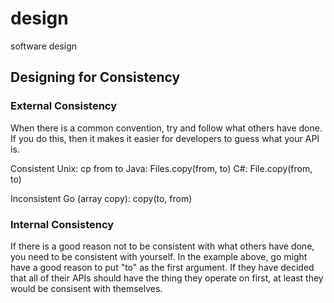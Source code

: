 # design
software design

## Designing for Consistency

### External Consistency

When there is a common convention, try and follow what others have done. If you do this, then it makes it easier for developers to guess what your API is.

Consistent
Unix:  cp from to
Java: Files.copy(from, to)
C#: File.copy(from, to)

Inconsistent
Go (array copy): copy(to, from)

### Internal Consistency
If there is a good reason not to be consistent with what others have done, you need to be consistent with yourself. In the example above, go might have a good reason to put "to" as the first argument. If they have decided that all of their APIs should have the thing they operate on first, at least they would be consisent with themselves.
